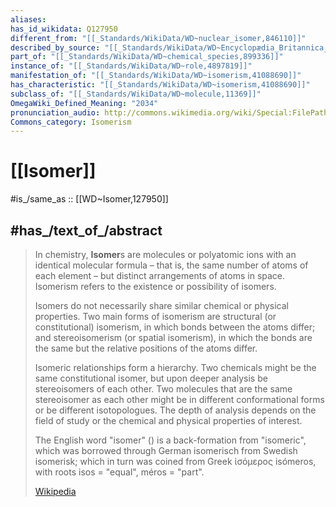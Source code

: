```yaml
---
aliases:
has_id_wikidata: Q127950
different_from: "[[_Standards/WikiData/WD~nuclear_isomer,846110]]"
described_by_source: "[[_Standards/WikiData/WD~Encyclopædia_Britannica_11th_edition,867541]]"
part_of: "[[_Standards/WikiData/WD~chemical_species,899336]]"
instance_of: "[[_Standards/WikiData/WD~role,4897819]]"
manifestation_of: "[[_Standards/WikiData/WD~isomerism,41088690]]"
has_characteristic: "[[_Standards/WikiData/WD~isomerism,41088690]]"
subclass_of: "[[_Standards/WikiData/WD~molecule,11369]]"
OmegaWiki_Defined_Meaning: "2034"
pronunciation_audio: http://commons.wikimedia.org/wiki/Special:FilePath/LL-Q8752%20%28eus%29-ElsaBornFree-Isomero.wav
Commons_category: Isomerism
---
```


# [[Isomer]] 

#is_/same_as :: [[WD~Isomer,127950]] 

## #has_/text_of_/abstract 

> In chemistry, **Isomer**s are molecules or polyatomic ions with an identical molecular formula – 
> that is, the same number of atoms of each element – 
> but distinct arrangements of atoms in space.  
> Isomerism refers to the existence or possibility of isomers.
>
> Isomers do not necessarily share similar chemical or physical properties. 
> Two main forms of isomerism are structural (or constitutional) isomerism, 
> in which bonds between the atoms differ; 
> and stereoisomerism (or spatial isomerism), in which the bonds are the same but the relative positions of the atoms differ.
>
> Isomeric relationships form a hierarchy. Two chemicals might be the same constitutional isomer, but upon deeper analysis be stereoisomers of each other. Two molecules that are the same stereoisomer as each other might be in different conformational forms or be different isotopologues. The depth of analysis depends on the field of study or the chemical and physical properties of interest.
>
> The English word "isomer" () is a back-formation from "isomeric", which was borrowed through German isomerisch from Swedish isomerisk; which in turn was coined from Greek ἰσόμερoς isómeros, with roots isos = "equal",  méros = "part".
>
> [Wikipedia](https://en.wikipedia.org/wiki/Isomer) 

